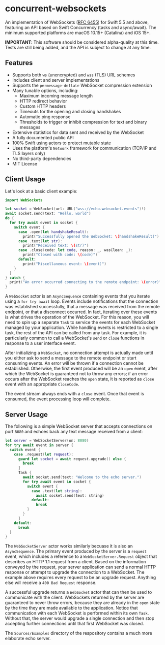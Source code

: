 # concurrent-websockets

An implementation of WebSockets ([RFC 6455](https://datatracker.ietf.org/doc/html/rfc6455)) for Swift 5.5 and above,
featuring an API based on Swift Concurrency (tasks and async/await). The minimum supported platforms are macOS 10.15+
(Catalina) and iOS 15+.

**IMPORTANT**: This software should be considered alpha-quality at this time. Tests are still being added, and the API
is subject to change at any time.


## Features

* Supports both `ws` (unencrypted) and `wss` (TLS) URL schemes
* Includes client and server implementations
* Supports the `permessage-deflate` WebSocket compression extension
* Many tunable options, including:
  * Maximum incoming message length
  * HTTP redirect behavior
  * Custom HTTP headers
  * Timeouts for the opening and closing handshakes
  * Automatic ping response
  * Thresholds to trigger or inhibit compression for text and binary messages
* Extensive statistics for data sent and received by the WebSocket
* A fully documented public API
* 100% Swift using actors to protect mutable state
* Uses the platform's `Network` framework for communication (TCP/IP and TLS layers only)
* No third-party dependencies
* MIT License


## Client Usage

Let's look at a basic client example:

```swift
import WebSockets

let socket = WebSocket(url: URL("wss://echo.websocket.events")!)
await socket.send(text: "Hello, world")
do {
  for try await event in socket {
    switch event {
      case .open(let handshakeResult):
        print("Successfully opened the WebSocket: \(handshakeResult)")
      case .text(let str):
        print("Received text: \(str)")
      case .close(code: let code, reason: _, wasClean: _):
        print("Closed with code: \(code)")
      default:
        print("Miscellaneous event: \(event)")
    }
  }
} catch {
  print("An error occurred connecting to the remote endpoint: \(error)")
}
```

A `WebSocket` actor is an `AsyncSequence` containing events that you iterate using
a `for try await` loop. Events include notifications that the connection was
established successfully, that a message was received from the remote endpoint, or
that a disconnect occurred. In fact, iterating over these events is what drives the
operation of the WebSocket. For this reason, you will need to spin up a separate
`Task` to service the events for each WebSocket managed by your application. While
handling events is restricted to a single task, the rest of the API can be called
from any task. For example, it is particularly common to call a WebSocket's `send`
or `close` functions in response to a user interface event.

After initializing a `WebSocket`, no connection attempt is actually made until you
either ask to send a message to the remote endpoint or start consuming events.
An error will be thrown if a connection cannot be established. Otherwise, the first
event produced will be an `open` event, after which the WebSocket is guaranteed not
to throw any errors; if an error occurs after the WebSocket reaches the `open`
state, it is reported as `close` event with an appropriate `CloseCode`.

The event stream always ends with a `close` event. Once that event is consumed, the
event processing loop will complete.


## Server Usage

The following is a simple WebSocket server that accepts connections on port `8080`
and echoes back any text message received from a client:

```swift
let server = WebSocketServer(on: 8080)
for try await event in server {
  switch event {
    case .request(let request):
      guard let socket = await request.upgrade() else {
        break
      }
      Task {
        await socket.send(text: "Welcome to the echo server.")
        for try await event in socket {
          switch event {
            case .text(let string):
              await socket.send(text: string)
            default:
              break
          }        
        }
      }
    default:
      break
  }
}
```

The `WebSocketServer` actor works similarly becuase it is also an `AsyncSequence`.
The primary event produced by the server is a `request` event, which includes a
reference to a `WebSocketServer.Request` object that describes an HTTP 1.1
request from a client. Based on the information conveyed by the request, your
server application can send a normal HTTP response or attempt to upgrade the
connection to a WebSocket. The example above requires every request to be
an upgrade request. Anything else will receive a `400 Bad Request` response.

A successful upgrade returns a `WebSocket` actor that can then be used to
communicate with the client. WebSockets returned by the server are guaranteed
to never throw errors, because they are already in the `open` state by the
time they are made available to the application. Notice that communication with
each WebSocket is performed within its own `Task`. Without that, the server would
upgrade a single connection and then stop accepting further connections until
that first WebSocket was closed.

The `Sources/Examples` directory of the respository contains a much more
elaborate echo server.
